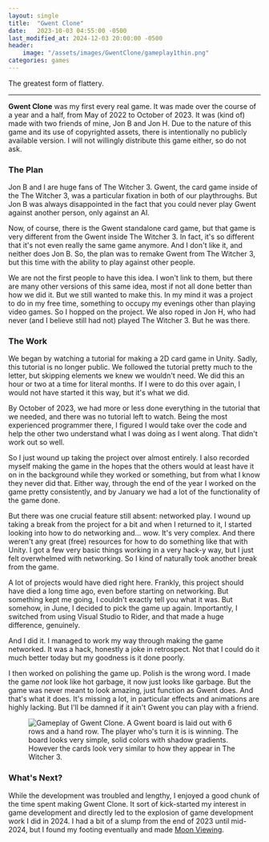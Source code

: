 ```yaml
---
layout: single
title:  "Gwent Clone"
date:   2023-10-03 04:55:00 -0500
last_modified_at: 2024-12-03 20:00:00 -0500
header:
    image: "/assets/images/GwentClone/gameplay1thin.png"
categories: games
---
```


The greatest form of flattery.

---

**Gwent Clone** was my first every real game. It was made over the course of a year and a half, from May of 2022 to October of 2023. It was (kind of) made with two friends of mine, Jon B and Jon H. Due to the nature of this game and its use of copyrighted assets, there is intentionally no publicly available version. I will not willingly distribute this game either, so do not ask.

### The Plan
Jon B and I are huge fans of The Witcher 3. Gwent, the card game inside of the The Witcher 3, was a particular fixation in both of our playthroughs. But Jon B was always disappointed in the fact that you could never play Gwent against another person, only against an AI.

Now, of course, there is the Gwent standalone card game, but that game is very different from the Gwent inside The Witcher 3. In fact, it's so different that it's not even really the same game anymore. And I don't like it, and neither does Jon B. So, the plan was to remake Gwent from The Witcher 3, but this time with the ability to play against other people.

We are not the first people to have this idea. I won't link to them, but there are many other versions of this same idea, most if not all done better than how we did it. But we still wanted to make this. In my mind it was a project to do in my free time, something to occupy my evenings other than playing video games. So I hopped on the project. We also roped in Jon H, who had never (and I believe still had not) played The Witcher 3. But he was there.

### The Work
We began by watching a tutorial for making a 2D card game in Unity. Sadly, this tutorial is no longer public. We followed the tutorial pretty much to the letter, but skipping elements we knew we wouldn't need. We did this an hour or two at a time for literal months. If I were to do this over again, I would not have started it this way, but it's what we did.

By October of 2023, we had more or less done everything in the tutorial that we needed, and there was no tutorial left to watch. Being the most experienced programmer there, I figured I would take over the code and help the other two understand what I was doing as I went along. That didn't work out so well.

So I just wound up taking the project over almost entirely. I also recorded myself making the game in the hopes that the others would at least have it on in the background while they worked or something, but from what I know they never did that. Either way, through the end of the year I worked on the game pretty consistently, and by January we had a lot of the functionality of the game done.

But there was one crucial feature still absent: networked play. I wound up taking a break from the project for a bit and when I returned to it, I started looking into how to do networking and... wow. It's very complex. And there weren't any great (free) resources for how to do something like that with Unity. I got a few very basic things working in a very hack-y way, but I just felt overwhelmed with networking. So I kind of naturally took another break from the game.

A lot of projects would have died right here. Frankly, this project should have died a long time ago, even before starting on networking. But something kept me going, I couldn't exactly tell you what it was. But somehow, in June, I decided to pick the game up again. Importantly, I switched from using Visual Studio to Rider, and that made a huge difference, genuinely.

And I did it. I managed to work my way through making the game networked. It was a hack, honestly a joke in retrospect. Not that I could do it much better today but my goodness is it done poorly.

I then worked on polishing the game up. Polish is the wrong word. I made the game *not* look like hot garbage, it now just looks like garbage. But the game was never meant to look amazing, just function as Gwent does. And that's what it does. It's missing a lot, in particular effects and animations are highly lacking. But I'll be damned if it ain't Gwent you can play with a friend.

<figure>
<img src="{{ '/assets/images/GwentClone/gameplay1.png' | relative_url }}" alt="Gameplay of Gwent Clone. A Gwent board is laid out with 6 rows and a hand row. The player who's turn it is is winning. The board looks very simple, solid colors with shadow gradients. However the cards look very similar to how they appear in The Witcher 3.">
</figure>

### What's Next?

While the development was troubled and lengthy, I enjoyed a good chunk of the time spent making Gwent Clone. It sort of kick-started my interest in game development and directly led to the explosion of game development work I did in 2024. I had a bit of a slump from the end of 2023 until mid-2024, but I found my footing eventually and made [Moon Viewing](https://advance2112.github.io/blog/games/2024/07/31/Moon-Viewing.html).